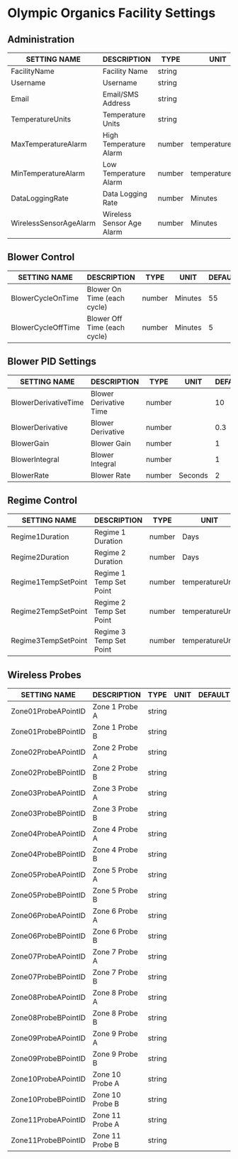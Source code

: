 # Olympic Organics Facility Settings

## Administration
SETTING NAME                         | DESCRIPTION                             | TYPE    | UNIT             | DEFAULT | MIN     | MAX  
------------------------------------ | --------------------------------------- | ------- | ---------------- | ------- | ------- | -------
FacilityName                         | Facility Name                           | string  |                  |         |         |      
Username                             | Username                                | string  |                  |         |         |      
Email                                | Email/SMS Address                       | string  |                  |         |         |      
TemperatureUnits                     | Temperature Units                       | string  |                  | F       |         |      
MaxTemperatureAlarm                  | High Temperature Alarm                  | number  | temperatureUnit  | 80      | 0       | 180  
MinTemperatureAlarm                  | Low Temperature Alarm                   | number  | temperatureUnit  | 0       | 0       | 180  
DataLoggingRate                      | Data Logging Rate                       | number  | Minutes          | 120     | 0       | 720  
WirelessSensorAgeAlarm               | Wireless Sensor Age Alarm               | number  | Minutes          | 10      | 5       | 720     

## Blower Control
SETTING NAME                         | DESCRIPTION                             | TYPE    | UNIT             | DEFAULT | MIN     | MAX  
------------------------------------ | --------------------------------------- | ------- | ---------------- | ------- | ------- | -------
BlowerCycleOnTime                    | Blower On Time (each cycle)             | number  | Minutes          | 55      | 0       | 120  
BlowerCycleOffTime                   | Blower Off Time (each cycle)            | number  | Minutes          | 5       | 0       | 120  

## Blower PID Settings
SETTING NAME                         | DESCRIPTION                             | TYPE    | UNIT             | DEFAULT | MIN     | MAX  
------------------------------------ | --------------------------------------- | ------- | ---------------- | ------- | ------- | -------
BlowerDerivativeTime                 | Blower Derivative Time                  | number  |                  | 10      | 1       | 10    
BlowerDerivative                     | Blower Derivative                       | number  |                  | 0.3     | .1      | 2     
BlowerGain                           | Blower Gain                             | number  |                  | 1       | .1      | 2     
BlowerIntegral                       | Blower Integral                         | number  |                  | 1       | .1      | 2     
BlowerRate                           | Blower Rate                             | number  | Seconds          | 2       | 1       | 300   

## Regime Control
SETTING NAME                         | DESCRIPTION                             | TYPE    | UNIT             | DEFAULT | MIN     | MAX  
------------------------------------ | --------------------------------------- | ------- | ---------------- | ------- | ------- | -------
Regime1Duration                      | Regime 1 Duration                       | number  | Days             | 5       | 0       | 30   
Regime2Duration                      | Regime 2 Duration                       | number  | Days             | 7       | 0       | 30   
Regime1TempSetPoint                  | Regime 1 Temp Set Point                 | number  | temperatureUnit  | 131     | 0       | 180  
Regime2TempSetPoint                  | Regime 2 Temp Set Point                 | number  | temperatureUnit  | 144     | 0       | 180  
Regime3TempSetPoint                  | Regime 3 Temp Set Point                 | number  | temperatureUnit  | 134     | 0       | 180  

## Wireless Probes
SETTING NAME                         | DESCRIPTION                             | TYPE    | UNIT             | DEFAULT | MIN     | MAX  
------------------------------------ | --------------------------------------- | ------- | ---------------- | ------- | ------- | -------
Zone01ProbeAPointID                  | Zone 1 Probe A                          | string  |                  |         |         |      
Zone01ProbeBPointID                  | Zone 1 Probe B                          | string  |                  |         |         |      
Zone02ProbeAPointID                  | Zone 2 Probe A                          | string  |                  |         |         |      
Zone02ProbeBPointID                  | Zone 2 Probe B                          | string  |                  |         |         |      
Zone03ProbeAPointID                  | Zone 3 Probe A                          | string  |                  |         |         |      
Zone03ProbeBPointID                  | Zone 3 Probe B                          | string  |                  |         |         |      
Zone04ProbeAPointID                  | Zone 4 Probe A                          | string  |                  |         |         |      
Zone04ProbeBPointID                  | Zone 4 Probe B                          | string  |                  |         |         |      
Zone05ProbeAPointID                  | Zone 5 Probe A                          | string  |                  |         |         |      
Zone05ProbeBPointID                  | Zone 5 Probe B                          | string  |                  |         |         |      
Zone06ProbeAPointID                  | Zone 6 Probe A                          | string  |                  |         |         |      
Zone06ProbeBPointID                  | Zone 6 Probe B                          | string  |                  |         |         |      
Zone07ProbeAPointID                  | Zone 7 Probe A                          | string  |                  |         |         |      
Zone07ProbeBPointID                  | Zone 7 Probe B                          | string  |                  |         |         |      
Zone08ProbeAPointID                  | Zone 8 Probe A                          | string  |                  |         |         |      
Zone08ProbeBPointID                  | Zone 8 Probe B                          | string  |                  |         |         |      
Zone09ProbeAPointID                  | Zone 9 Probe A                          | string  |                  |         |         |      
Zone09ProbeBPointID                  | Zone 9 Probe B                          | string  |                  |         |         |      
Zone10ProbeAPointID                  | Zone 10 Probe A                         | string  |                  |         |         |      
Zone10ProbeBPointID                  | Zone 10 Probe B                         | string  |                  |         |         |      
Zone11ProbeAPointID                  | Zone 11 Probe A                         | string  |                  |         |         |      
Zone11ProbeBPointID                  | Zone 11 Probe B                         | string  |                  |         |         |      

